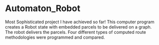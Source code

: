 # Automaton_Robot
Most Sophisticated project I have achieved so far! This computer program creates a Robot state with embedded parcels to be delivered on a graph. The robot delivers the parcels. Four different types of computed route methodologies were programmed and compared.
